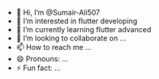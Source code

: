 - 👋 Hi, I’m @Sumair-Ali507
- 👀 I’m interested in flutter developing
- 🌱 I’m currently learning  flutter advanced
- 💞️ I’m looking to collaborate on ...
- 📫 How to reach me ...
- 😄 Pronouns: ...
- ⚡ Fun fact: ...

<!---
Sumair-Ali507/Sumair-Ali507 is a ✨ special ✨ repository because its `README.md` (this file) appears on your GitHub profile.
You can click the Preview link to take a look at your changes.
--->
